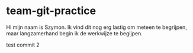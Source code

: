 # team-git-practice

Hi mijn naam is Szymon.
Ik vind dit nog erg lastig om meteen te begrijpen, maar langzamerhand begin ik de werkwijze te begijpen.

test commit 2